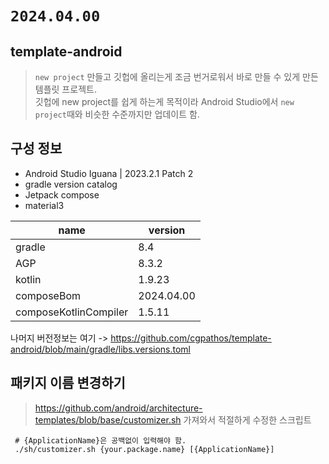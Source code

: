 # `2024.04.00`

## template-android

> `new project` 만들고 깃헙에 올리는게 조금 번거로워서 바로 만들 수 있게 만든 템플릿 프로젝트.  
> 깃헙에 new project를 쉽게 하는게 목적이라 Android Studio에서 `new project`때와 비슷한 수준까지만 업데이트 함.

## 구성 정보

* Android Studio Iguana | 2023.2.1 Patch 2
* gradle version catalog
* Jetpack compose
* material3

| name                  | version    |
|-----------------------|------------|
| gradle                | 8.4        |
| AGP                   | 8.3.2      |
| kotlin                | 1.9.23     |
| composeBom            | 2024.04.00 |
| composeKotlinCompiler | 1.5.11     |

나머지 버전정보는 여기 -> https://github.com/cgpathos/template-android/blob/main/gradle/libs.versions.toml

## 패키지 이름 변경하기

> https://github.com/android/architecture-templates/blob/base/customizer.sh 가져와서 적절하게 수정한 스크립트

```
 # {ApplicationName}은 공백없이 입력해야 함.
 ./sh/customizer.sh {your.package.name} [{ApplicationName}]
```
